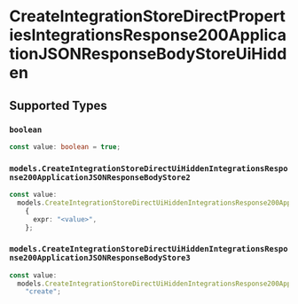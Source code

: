 # CreateIntegrationStoreDirectPropertiesIntegrationsResponse200ApplicationJSONResponseBodyStoreUiHidden


## Supported Types

### `boolean`

```typescript
const value: boolean = true;
```

### `models.CreateIntegrationStoreDirectUiHiddenIntegrationsResponse200ApplicationJSONResponseBodyStore2`

```typescript
const value:
  models.CreateIntegrationStoreDirectUiHiddenIntegrationsResponse200ApplicationJSONResponseBodyStore2 =
    {
      expr: "<value>",
    };
```

### `models.CreateIntegrationStoreDirectUiHiddenIntegrationsResponse200ApplicationJSONResponseBodyStore3`

```typescript
const value:
  models.CreateIntegrationStoreDirectUiHiddenIntegrationsResponse200ApplicationJSONResponseBodyStore3 =
    "create";
```


